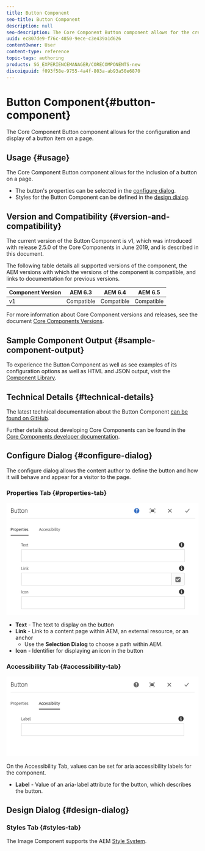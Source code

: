 ```yaml
---
title: Button Component
seo-title: Button Component
description: null
seo-description: The Core Component Button component allows for the creation and display of a button.
uuid: ec807de9-f76c-4850-9ece-c3e439a1d626
contentOwner: User
content-type: reference
topic-tags: authoring
products: SG_EXPERIENCEMANAGER/CORECOMPONENTS-new
discoiquuid: f093f58e-9755-4a4f-803a-ab93a50e6870
---
```


# Button Component{#button-component}

The Core Component Button component allows for the configuration and display of a button item on a page.

## Usage {#usage}

The Core Component Button component allows for the inclusion of a button on a page.

* The button's properties can be selected in the [configure dialog](#configure-dialog).
* Styles for the Button Component can be defined in the [design dialog](#design-dialog).

## Version and Compatibility {#version-and-compatibility}

The current version of the Button Component is v1, which was introduced with release 2.5.0 of the Core Components in June 2019, and is described in this document.

The following table details all supported versions of the component, the AEM versions with which the versions of the component is compatible, and links to documentation for previous versions.

|Component Version|AEM 6.3|AEM 6.4|AEM 6.5|
|--- |--- |--- |---|
|v1|Compatible|Compatible|Compatible|

For more information about Core Component versions and releases, see the document [Core Components Versions](versions.md).

## Sample Component Output {#sample-component-output}

To experience the Button Component as well as see examples of its configuration options as well as HTML and JSON output, visit the [Component Library](http://opensource.adobe.com/aem-core-wcm-components/library/button.html).

## Technical Details {#technical-details}

The latest technical documentation about the Button Component [can be found on GitHub](https://github.com/adobe/aem-core-wcm-components/tree/master/content/src/content/jcr_root/apps/core/wcm/components/button/v1/button).

Further details about developing Core Components can be found in the [Core Components developer documentation](developing.md).

## Configure Dialog {#configure-dialog}

The configure dialog allows the content author to define the button and how it will behave and appear for a visitor to the page.

### Properties Tab {#properties-tab}

![](assets/screen-shot-2019-08-29-12.19.32.png)

* **Text** - The text to display on the button
* **Link** - Link to a content page within AEM, an external resource, or an anchor
  * Use the **Selection Dialog** to choose a path within AEM.
* **Icon** - Identifier for displaying an icon in the button

### Accessibility Tab {#accessibility-tab}

![](assets/screen-shot-2019-08-29-12.19.43.png)

On the Accessibility Tab, values can be set for aria accessibility labels for the component.

* **Label** - Value of an aria-label attribute for the button, which describes the button.

## Design Dialog {#design-dialog}

### Styles Tab {#styles-tab}

The Image Component supports the AEM [Style System](authoring.md#component-styling).
